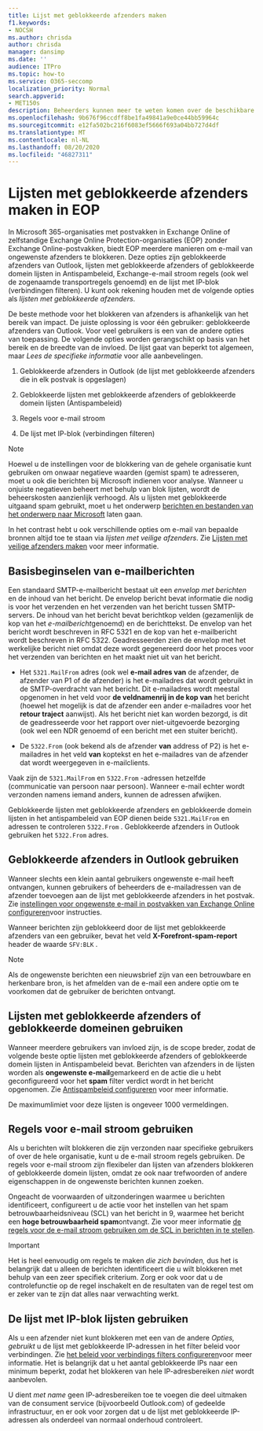 ```yaml
---
title: Lijst met geblokkeerde afzenders maken
f1.keywords:
- NOCSH
ms.author: chrisda
author: chrisda
manager: dansimp
ms.date: ''
audience: ITPro
ms.topic: how-to
ms.service: O365-seccomp
localization_priority: Normal
search.appverid:
- MET150s
description: Beheerders kunnen meer te weten komen over de beschikbare en voorkeursopties voor het blokkeren van inkomende berichten in Exchange Online Protection (EOP).
ms.openlocfilehash: 9b676f96ccdff8be1fa49841a9e0ce44bb59964c
ms.sourcegitcommit: e12fa502bc216f6083ef5666f693a04bb727d4df
ms.translationtype: MT
ms.contentlocale: nl-NL
ms.lasthandoff: 08/20/2020
ms.locfileid: "46827311"
---
```

# <a name="create-blocked-sender-lists-in-eop"></a>Lijsten met geblokkeerde afzenders maken in EOP

In Microsoft 365-organisaties met postvakken in Exchange Online of zelfstandige Exchange Online Protection-organisaties (EOP) zonder Exchange Online-postvakken, biedt EOP meerdere manieren om e-mail van ongewenste afzenders te blokkeren. Deze opties zijn geblokkeerde afzenders van Outlook, lijsten met geblokkeerde afzenders of geblokkeerde domein lijsten in Antispambeleid, Exchange-e-mail stroom regels (ook wel de zogenaamde transportregels genoemd) en de lijst met IP-blok (verbindingen filteren). U kunt ook rekening houden met de volgende opties als _lijsten met geblokkeerde afzenders_.

De beste methode voor het blokkeren van afzenders is afhankelijk van het bereik van impact. De juiste oplossing is voor één gebruiker: geblokkeerde afzenders van Outlook. Voor veel gebruikers is een van de andere opties van toepassing. De volgende opties worden gerangschikt op basis van het bereik en de breedte van de invloed. De lijst gaat van beperkt tot algemeen, maar *Lees de specifieke informatie* voor alle aanbevelingen.

1. Geblokkeerde afzenders in Outlook (de lijst met geblokkeerde afzenders die in elk postvak is opgeslagen)

2. Geblokkeerde lijsten met geblokkeerde afzenders of geblokkeerde domein lijsten (Antispambeleid)

3. Regels voor e-mail stroom

4. De lijst met IP-blok (verbindingen filteren)

> [!NOTE]
> Hoewel u de instellingen voor de blokkering van de gehele organisatie kunt gebruiken om onwaar negatieve waarden (gemist spam) te adresseren, moet u ook die berichten bij Microsoft indienen voor analyse. Wanneer u onjuiste negatieven beheert met behulp van blok lijsten, wordt de beheerskosten aanzienlijk verhoogd. Als u lijsten met geblokkeerde uitgaand spam gebruikt, moet u het onderwerp [berichten en bestanden van het onderwerp naar Microsoft](report-junk-email-messages-to-microsoft.md) laten gaan.

In het contrast hebt u ook verschillende opties om e-mail van bepaalde bronnen altijd toe te staan via _lijsten met veilige afzenders_. Zie [Lijsten met veilige afzenders maken](create-safe-sender-lists-in-office-365.md) voor meer informatie.

## <a name="email-message-basics"></a>Basisbeginselen van e-mailberichten

Een standaard SMTP-e-mailbericht bestaat uit een *envelop met berichten* en de inhoud van het bericht. De envelop bericht bevat informatie die nodig is voor het verzenden en het verzenden van het bericht tussen SMTP-servers. De inhoud van het bericht bevat berichtkop velden (gezamenlijk de kop van het *e-mailbericht*genoemd) en de berichttekst. De envelop van het bericht wordt beschreven in RFC 5321 en de kop van het e-mailbericht wordt beschreven in RFC 5322. Geadresseerden zien de envelop met het werkelijke bericht niet omdat deze wordt gegenereerd door het proces voor het verzenden van berichten en het maakt niet uit van het bericht.

- Het `5321.MailFrom` adres (ook wel **e-mail adres van** de afzender, de afzender van P1 of de afzender) is het e-mailadres dat wordt gebruikt in de SMTP-overdracht van het bericht. Dit e-mailadres wordt meestal opgenomen in het veld voor **de veldnamenrij in de kop van** het bericht (hoewel het mogelijk is dat de afzender een ander e-mailadres voor het **retour traject** aanwijst). Als het bericht niet kan worden bezorgd, is dit de geadresseerde voor het rapport over niet-uitgevoerde bezorging (ook wel een NDR genoemd of een bericht met een stuiter bericht).

- De `5322.From` (ook bekend als de afzender **van** address of P2) is het e-mailadres in het veld **van** koptekst en het e-mailadres van de afzender dat wordt weergegeven in e-mailclients.

Vaak zijn de `5321.MailFrom` en `5322.From` -adressen hetzelfde (communicatie van persoon naar persoon). Wanneer e-mail echter wordt verzonden namens iemand anders, kunnen de adressen afwijken.

Geblokkeerde lijsten met geblokkeerde afzenders en geblokkeerde domein lijsten in het antispambeleid van EOP dienen beide `5321.MailFrom` en adressen te controleren `5322.From` . Geblokkeerde afzenders in Outlook gebruiken het `5322.From` adres.

## <a name="use-outlook-blocked-senders"></a>Geblokkeerde afzenders in Outlook gebruiken

Wanneer slechts een klein aantal gebruikers ongewenste e-mail heeft ontvangen, kunnen gebruikers of beheerders de e-mailadressen van de afzender toevoegen aan de lijst met geblokkeerde afzenders in het postvak. Zie [instellingen voor ongewenste e-mail in postvakken van Exchange Online configureren](configure-junk-email-settings-on-exo-mailboxes.md)voor instructies.

Wanneer berichten zijn geblokkeerd door de lijst met geblokkeerde afzenders van een gebruiker, bevat het veld **X-Forefront-spam-report** header de waarde `SFV:BLK` .

> [!NOTE]
> Als de ongewenste berichten een nieuwsbrief zijn van een betrouwbare en herkenbare bron, is het afmelden van de e-mail een andere optie om te voorkomen dat de gebruiker de berichten ontvangt.

## <a name="use-blocked-sender-lists-or-blocked-domain-lists"></a>Lijsten met geblokkeerde afzenders of geblokkeerde domeinen gebruiken

Wanneer meerdere gebruikers van invloed zijn, is de scope breder, zodat de volgende beste optie lijsten met geblokkeerde afzenders of geblokkeerde domein lijsten in Antispambeleid bevat. Berichten van afzenders in de lijsten worden als **ongewenste e-mail**gemarkeerd en de actie die u hebt geconfigureerd voor het **spam** filter verdict wordt in het bericht opgenomen. Zie [Antispambeleid configureren](configure-your-spam-filter-policies.md) voor meer informatie.

De maximumlimiet voor deze lijsten is ongeveer 1000 vermeldingen.

## <a name="use-mail-flow-rules"></a>Regels voor e-mail stroom gebruiken

Als u berichten wilt blokkeren die zijn verzonden naar specifieke gebruikers of over de hele organisatie, kunt u de e-mail stroom regels gebruiken. De regels voor e-mail stroom zijn flexibeler dan lijsten van afzenders blokkeren of geblokkeerde domein lijsten, omdat ze ook naar trefwoorden of andere eigenschappen in de ongewenste berichten kunnen zoeken.

Ongeacht de voorwaarden of uitzonderingen waarmee u berichten identificeert, configureert u de actie voor het instellen van het spam betrouwbaarheidsniveau (SCL) van het bericht in 9, waarmee het bericht een **hoge betrouwbaarheid spam**ontvangt. Zie voor meer informatie [de regels voor de e-mail stroom gebruiken om de SCL in berichten in te stellen](use-mail-flow-rules-to-set-the-spam-confidence-level-scl-in-messages.md).

> [!IMPORTANT]
> Het is heel eenvoudig om regels te maken *die zich bevinden,* dus het is belangrijk dat u alleen de berichten identificeert die u wilt blokkeren met behulp van een zeer specifiek criterium. Zorg er ook voor dat u de controlefunctie op de regel inschakelt en de resultaten van de regel test om er zeker van te zijn dat alles naar verwachting werkt.

## <a name="use-the-ip-block-list"></a>De lijst met IP-blok lijsten gebruiken

Als u een afzender niet kunt blokkeren met een van de andere *Opties, gebruikt* u de lijst met geblokkeerde IP-adressen in het filter beleid voor verbindingen. Zie [het beleid voor verbindings filters configureren](configure-the-connection-filter-policy.md)voor meer informatie. Het is belangrijk dat u het aantal geblokkeerde IPs naar een minimum beperkt, zodat het blokkeren van hele IP-adresbereiken *niet* wordt aanbevolen.

U dient *met name* geen IP-adresbereiken toe te voegen die deel uitmaken van de consument service (bijvoorbeeld Outlook.com) of gedeelde infrastructuur, en er ook voor zorgen dat u de lijst met geblokkeerde IP-adressen als onderdeel van normaal onderhoud controleert.

